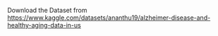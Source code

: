 Download the Dataset from https://www.kaggle.com/datasets/ananthu19/alzheimer-disease-and-healthy-aging-data-in-us
